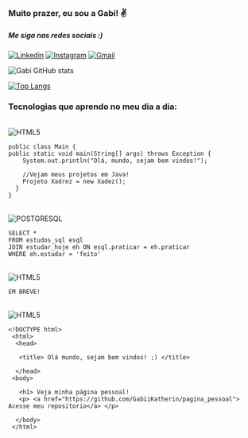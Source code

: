 ### Muito prazer, eu sou a Gabi! ✌️
##### Me siga nas redes sociais :)

[![Linkedin](https://img.shields.io/badge/LinkedIn-0077B5?style=for-the-badge&logo=linkedin&logoColor=white)](https://www.linkedin.com/in/gabrielli-katherin/) [![Instagram](https://img.shields.io/badge/Instagram-E4405F?style=for-the-badge&logo=instagram&logoColor=white)](https://www.instagram.com/_gabcat_/) [![Gmail](https://img.shields.io/badge/Gmail-D14836?style=for-the-badge&logo=gmail&logoColor=white)](gabriellimartins068@gmail.com)

![Gabi GitHub stats](https://github-readme-stats.vercel.app/api?username=GabiiKatherin&show_icons=true&theme=dracula)

[![Top Langs](https://github-readme-stats.vercel.app/api/top-langs/?username=GabiiKatherin&layout=compact)](https://github.com/gabiikatherin/github-readme-stats)

### Tecnologias que aprendo no meu dia a dia:

<div style="display: inline_block"><br/>
    <img align="center" alt="HTML5" src="https://img.shields.io/badge/Java-ED8B00?style=for-the-badge&logo=java&logoColor=white" />

    public class Main {
    public static void main(String[] args) throws Exception {
        System.out.println("Olá, mundo, sejam bem vindos!");

        //Vejam meus projetos em Java!
        Projeto Xadrez = new Xadez();
      }
    }
</div>

<div style="display: inline_block"><br/>
    <img align="center" alt="POSTGRESQL" src="https://img.shields.io/badge/PostgreSQL-316192?style=for-the-badge&logo=postgresql&logoColor=white" />

    SELECT *
    FROM estudos_sql esql
    JOIN estudar_hoje eh ON esql.praticar = eh.praticar
    WHERE eh.estudar = 'feito'

</div>

<div style="display: inline_block"><br/>
    <img align="center" alt="HTML5" src="https://img.shields.io/badge/Python-3776AB?style=for-the-badge&logo=python&logoColor=white" />

    EM BREVE!

</div>

<div style="display: inline_block"><br/>
    <img align="center" alt="HTML5" src="https://img.shields.io/badge/HTML5-E34F26?style=for-the-badge&logo=html5&logoColor=white" />

    <!DOCTYPE html>
     <html>
      <head>

       <title> Olá mundo, sejam bem vindos! ;) </title>

      </head>
     <body>

       <h1> Veja minha página pessoal!
       <p> <a href="https://github.com/GabiiKatherin/pagina_pessoal"> Acesse meu repositorio</a> </p>

      </body>
     </html>

</div>


